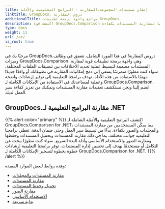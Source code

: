 ```yaml
---
title: إتقان مستندات المجموعة.المقارنة - البرامج التعليمية والأدلة
linktitle: GroupDocs. دروس المقارنة
additionalTitle: مراجع واجهة برمجة تطبيقات GroupDocs
description: اكتشف قوة GroupDocs.Comparison من خلال برامجنا التعليمية! تعلم كيفية دمج واجهة برمجة التطبيقات هذه واستخدامها لمقارنة المستندات بكفاءة.
type: docs
weight: 11
url: /ar/
is_root: true
---
```


مرحبًا بك في GroupDocs.دروس المقارنة! في هذا المورد الشامل، نتعمق في وظائف وميزات GroupDocs.Comparison، وهي واجهة برمجة تطبيقات قوية لمقارنة المستندات مصممة لتبسيط عملية تحديد الاختلافات بين تنسيقات الملفات المختلفة. سواء كنت مطورًا متمرسًا يسعى إلى دمج إمكانيات المقارنة في تطبيقاتك أو وافدًا جديدًا مهتمًا بالاستفادة من هذه الأداة، تهدف برامجنا التعليمية إلى توفير إرشادات واضحة وعملية لمساعدتك في الاستفادة من الإمكانات الكاملة لـ GroupDocs.Comparison. انضم إلينا ونحن نستكشف تعقيدات مقارنة المستندات ونمكنك من تعزيز كفاءة سير العمل لديك.

## GroupDocs.مقارنة البرامج التعليمية لـ .NET
{{% alert color="primary" %}}
اكتشف البرامج التعليمية والأمثلة الشاملة لـ GroupDocs.Comparison for .NET، مما يمكّن المستخدمين من مقارنة المستندات والمجلدات والصور بكفاءة. بدءًا من تبسيط سير العمل وحتى ضمان الدقة، تغطي برامجنا التعليمية جوانب مختلفة، بما في ذلك مقارنة المستندات وتحميل المستندات وحفظها ومقارنة الصور والاستخدام الأساسي وأدلة البدء السريع. سواء كنت مطورًا يبحث عن التكامل أو مستخدمًا يهدف إلى تحسين إدارة المستندات، توفر برامجنا التعليمية إرشادات خطوة بخطوة لتسخير الإمكانات الكاملة لـ GroupDocs.Comparison for .NET.
{{% /alert %}}

وهذه روابط لبعض الموارد المفيدة:
 
- [مقارنة المستندات والمجلدات](./net/documents-and-folder-comparison/)
- [مقارنة المستندات](./net/document-comparison/)
- [تحميل وحفظ المستندات](./net/loading-and-saving-documents/)
- [مقارنة الصور](./net/image-comparison/)
- [الاستخدام الأساسي](./net/basic-usage/)
- [بداية سريعة](./net/quick-start/)

